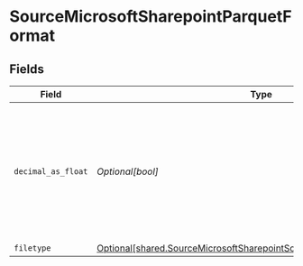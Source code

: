# SourceMicrosoftSharepointParquetFormat


## Fields

| Field                                                                                                                                                  | Type                                                                                                                                                   | Required                                                                                                                                               | Description                                                                                                                                            |
| ------------------------------------------------------------------------------------------------------------------------------------------------------ | ------------------------------------------------------------------------------------------------------------------------------------------------------ | ------------------------------------------------------------------------------------------------------------------------------------------------------ | ------------------------------------------------------------------------------------------------------------------------------------------------------ |
| `decimal_as_float`                                                                                                                                     | *Optional[bool]*                                                                                                                                       | :heavy_minus_sign:                                                                                                                                     | Whether to convert decimal fields to floats. There is a loss of precision when converting decimals to floats, so this is not recommended.              |
| `filetype`                                                                                                                                             | [Optional[shared.SourceMicrosoftSharepointSchemasStreamsFormatFiletype]](../../models/shared/sourcemicrosoftsharepointschemasstreamsformatfiletype.md) | :heavy_minus_sign:                                                                                                                                     | N/A                                                                                                                                                    |